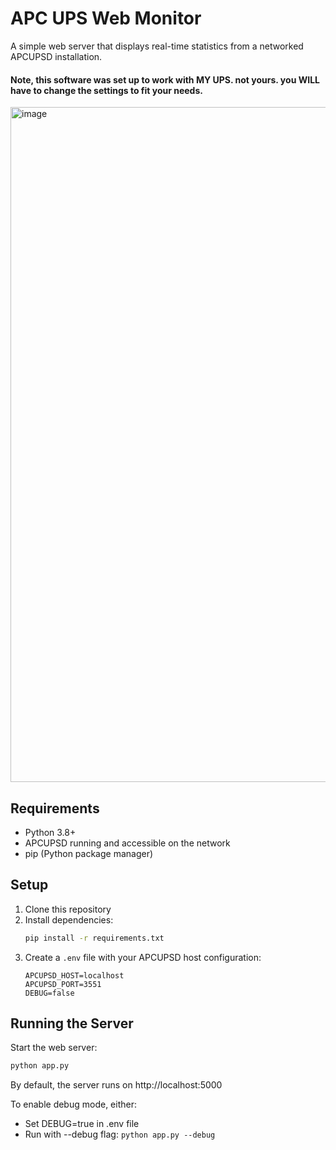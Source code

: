 # APC UPS Web Monitor

A simple web server that displays real-time statistics from a networked APCUPSD installation.

#### Note, this software was set up to work with <b>MY UPS</b>. not yours. you <b>WILL</b> have to change the settings to fit your needs. 
<img width="1920" height="1080" alt="image" src="https://github.com/user-attachments/assets/b2c9feea-16a8-4192-8685-1a7d18bd36fc" />

## Requirements

- Python 3.8+
- APCUPSD running and accessible on the network
- pip (Python package manager)

## Setup

1. Clone this repository
2. Install dependencies:
   ```bash
   pip install -r requirements.txt
   ```
3. Create a `.env` file with your APCUPSD host configuration:
   ```
   APCUPSD_HOST=localhost
   APCUPSD_PORT=3551
   DEBUG=false
   ```

## Running the Server

Start the web server:
```bash
python app.py
```

By default, the server runs on http://localhost:5000

To enable debug mode, either:
- Set DEBUG=true in .env file
- Run with --debug flag: `python app.py --debug` 
